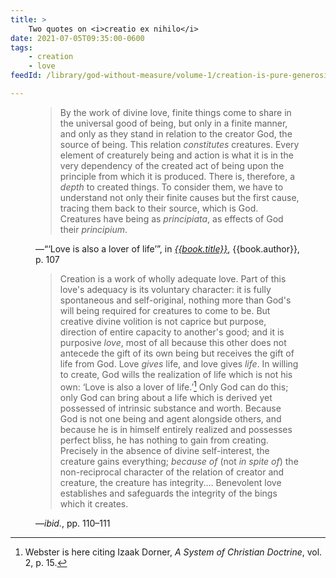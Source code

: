 ```yaml
---
title: >
    Two quotes on <i>creatio ex nihilo</i>
date: 2021-07-05T09:35:00-0600
tags:
    - creation
    - love
feedId: /library/god-without-measure/volume-1/creation-is-pure-generosity/

---
```


<figure class='quotation'>

> By the work of divine love, finite things come to share in the universal good of being, but only in a finite manner, and only as they stand in relation to the creator God, the source of being. This relation *constitutes* creatures. Every element of creaturely being and action is what it is in the very dependency of the created act of being upon the principle from which it is produced. There is, therefore, a *depth* to created things. To consider them, we have to understand not only their finite causes but the first cause, tracing them back to their source, which is God. Creatures have being as <i class='lang'>principiata</i>, as effects of God their <i class='lang'>principium</i>. 

<figcaption>—“‘Love is also a lover of life’”, in <a href="{{book.link}}"><cite>{{book.title}}</cite></a>, {{book.author}}, p. 107</figcaption>

</figure>

<figure class='quotation'>

> Creation is a work of wholly adequate love. Part of this love's adequacy is its voluntary character: it is fully spontaneous and self-original, nothing more than God's will being required for creatures to come to be. But creative divine volition is not caprice but purpose, direction of entire capacity to another's good; and it is purposive *love*, most of all because this other does not antecede the gift of its own being but receives the gift of life from God. Love *gives* life, and love gives *life*. In willing to create, God wills the realization of life which is not his own: ‘Love is also a lover of life.’[^dorner] Only God can do this; only God can bring about a life which is derived yet possessed of intrinsic substance and worth. Because God is not one being and agent alongside others, and because he is in himself entirely realized and possesses perfect bliss, he has nothing to gain from creating. Precisely in the absence of divine self-interest, the creature gains everything; *because of* (not  *in spite of*) the non-reciprocal character of the relation of creator and creature, the creature has integrity.… Benevolent love establishes and safeguards the integrity of the bings which it creates.

<figcaption>—<cite>ibid.</cite></a>, pp. 110–111</figcaption>

</figure>

[^dorner]: Webster is here citing Izaak Dorner, <cite>A System of Christian Doctrine</cite>, vol. 2, p. 15.